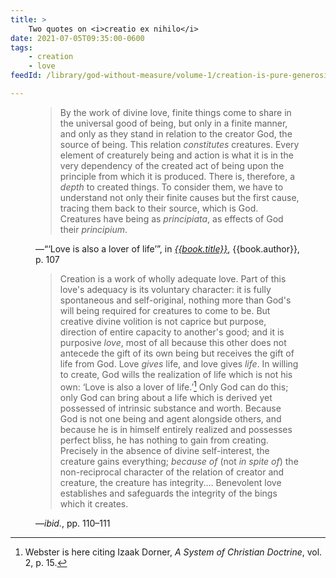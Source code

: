 ```yaml
---
title: >
    Two quotes on <i>creatio ex nihilo</i>
date: 2021-07-05T09:35:00-0600
tags:
    - creation
    - love
feedId: /library/god-without-measure/volume-1/creation-is-pure-generosity/

---
```


<figure class='quotation'>

> By the work of divine love, finite things come to share in the universal good of being, but only in a finite manner, and only as they stand in relation to the creator God, the source of being. This relation *constitutes* creatures. Every element of creaturely being and action is what it is in the very dependency of the created act of being upon the principle from which it is produced. There is, therefore, a *depth* to created things. To consider them, we have to understand not only their finite causes but the first cause, tracing them back to their source, which is God. Creatures have being as <i class='lang'>principiata</i>, as effects of God their <i class='lang'>principium</i>. 

<figcaption>—“‘Love is also a lover of life’”, in <a href="{{book.link}}"><cite>{{book.title}}</cite></a>, {{book.author}}, p. 107</figcaption>

</figure>

<figure class='quotation'>

> Creation is a work of wholly adequate love. Part of this love's adequacy is its voluntary character: it is fully spontaneous and self-original, nothing more than God's will being required for creatures to come to be. But creative divine volition is not caprice but purpose, direction of entire capacity to another's good; and it is purposive *love*, most of all because this other does not antecede the gift of its own being but receives the gift of life from God. Love *gives* life, and love gives *life*. In willing to create, God wills the realization of life which is not his own: ‘Love is also a lover of life.’[^dorner] Only God can do this; only God can bring about a life which is derived yet possessed of intrinsic substance and worth. Because God is not one being and agent alongside others, and because he is in himself entirely realized and possesses perfect bliss, he has nothing to gain from creating. Precisely in the absence of divine self-interest, the creature gains everything; *because of* (not  *in spite of*) the non-reciprocal character of the relation of creator and creature, the creature has integrity.… Benevolent love establishes and safeguards the integrity of the bings which it creates.

<figcaption>—<cite>ibid.</cite></a>, pp. 110–111</figcaption>

</figure>

[^dorner]: Webster is here citing Izaak Dorner, <cite>A System of Christian Doctrine</cite>, vol. 2, p. 15.